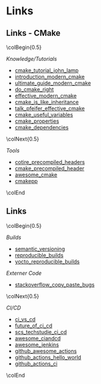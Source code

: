 Links
=====


Links - CMake
-------------

\colBegin{0.5}

*Knowledge/Tutorials*

[cmake_tutorial_john_lamp]: https://www.johnlamp.net/cmake-tutorial-1-getting-started.html
[introduction_modern_cmake]: https://cliutils.gitlab.io/modern-cmake/
[ultimate_guide_modern_cmake]: https://rix0r.nl/blog/2015/08/13/cmake-guide/
[do_cmake_right]: https://pabloariasal.github.io/2018/02/19/its-time-to-do-cmake-right/
[effective_modern_cmake]: https://gist.github.com/mbinna/c61dbb39bca0e4fb7d1f73b0d66a4fd1
[cmake_is_like_inheritance]: https://kubasejdak.com/modern-cmake-is-like-inheritance
[cmake_useful_variables]: http://www.cmake.org/Wiki/CMake_Useful_Variables
[cmake_properties]: https://cmake.org/cmake/help/latest/manual/cmake-properties.7.html
[cmake_dependencies]: https://samthursfield.wordpress.com/2015/11/21/cmake-dependencies-between-targets-and-files-and-custom-commands/
[talk_pfeifer_effective_cmake]: https://www.youtube.com/watch?v=bsXLMQ6WgIk

* [cmake_tutorial_john_lamp]
* [introduction_modern_cmake]
* [ultimate_guide_modern_cmake]
* [do_cmake_right]
* [effective_modern_cmake]
* [cmake_is_like_inheritance]
* [talk_pfeifer_effective_cmake]
* [cmake_useful_variables]
* [cmake_properties]
* [cmake_dependencies]

\colNext{0.5}

*Tools*

[cotire_precompiled_headers]: https://github.com/sakra/cotire
[cmake_precompiled_header]: https://github.com/larsch/cmake-precompiled-header/blob/master/PrecompiledHeader.cmake
[awesome_cmake]: https://github.com/onqtam/awesome-cmake
[cmakepp]: https://github.com/toeb/cmakepp

* [cotire_precompiled_headers]
* [cmake_precompiled_header]
* [awesome_cmake]
* [cmakepp]

\colEnd


Links
-----

\colBegin{0.5}

*Builds*

[semantic_versioning]: https://semver.org/
[reproducible_builds]: https://reproducible-builds.org/
[yocto_reproducible_builds]: https://wiki.yoctoproject.org/wiki/Reproducible_Builds

* [semantic_versioning]
* [reproducible_builds]
* [yocto_reproducible_builds]

*Externer Code*

[stackoverflow_copy_paste_bugs]: https://stackoverflow.blog/2019/11/26/copying-code-from-stack-overflow-you-might-be-spreading-security-vulnerabilities/

* [stackoverflow_copy_paste_bugs]

\colNext{0.5}

*CI/CD*

[ci_vs_cd]: https://www.atlassian.com/continuous-delivery/principles/continuous-integration-vs-delivery-vs-deployment
[future_of_ci_cd]: https://blog.codecentric.de/en/2021/03/github-actions-nextgen-cicd/
[scs_techstudie_ci_cd]: https://tools.scs.ch/wiki/x/oI4uBw
[awesome_ciandcd]: https://github.com/cicdops/awesome-ciandcd
[awesome_jenkins]: https://github.com/sahilsk/awesome-jenkins
[github_awesome_actions]: https://github.com/sdras/awesome-actions
[github_actions_hello_world]: https://github.com/skills/hello-github-actions
[github_actions_ci]: https://github.com/skills/continuous-integration

* [ci_vs_cd]
* [future_of_ci_cd]
* [scs_techstudie_ci_cd]
* [awesome_ciandcd]
* [awesome_jenkins]
* [github_awesome_actions]
* [github_actions_hello_world]
* [github_actions_ci]

\colEnd
